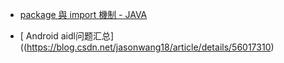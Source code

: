 


* [package 與 import 機制 - JAVA](http://www.kaiyuanba.cn/content/develop/Java_deep_explorer/CH_05.package&import.pdf)


* [ Android aidl问题汇总]((https://blog.csdn.net/jasonwang18/article/details/56017310)




